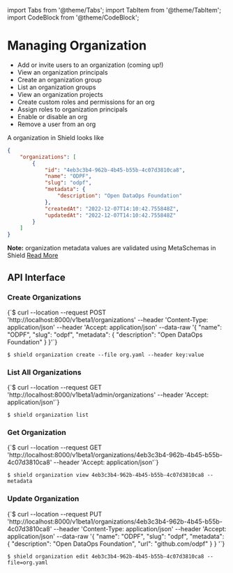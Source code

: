 import Tabs from '@theme/Tabs';
import TabItem from '@theme/TabItem';
import CodeBlock from '@theme/CodeBlock';

# Managing Organization

- Add or invite users to an organization (coming up!)
- View an organization principals
- Create an organization group
- List an organization groups
- View an organization projects
- Create custom roles and permissions for an org
- Assign roles to organization principals
- Enable or disable an org
- Remove a user from an org

A organization in Shield looks like

```json
{
    "organizations": [
        {
            "id": "4eb3c3b4-962b-4b45-b55b-4c07d3810ca8",
            "name": "ODPF",
            "slug": "odpf",
            "metadata": {
                "description": "Open DataOps Foundation"
            },
            "createdAt": "2022-12-07T14:10:42.755848Z",
            "updatedAt": "2022-12-07T14:10:42.755848Z"
        }
    ]
}
```

**Note:** organization metadata values are validated using MetaSchemas in Shield [Read More](./managing-metaschemas.md)

## API Interface

### Create Organizations

<Tabs groupId="api">
  <TabItem value="HTTP" label="HTTP" default>
        <CodeBlock className="language-bash">
    {`$ curl --location --request POST 'http://localhost:8000/v1beta1/organizations'
--header 'Content-Type: application/json'
--header 'Accept: application/json'
--data-raw '{
  "name": "ODPF",
  "slug": "odpf",
  "metadata": {
      "description": "Open DataOps Foundation"
  }
}'`}
    </CodeBlock>
  </TabItem>
  <TabItem value="CLI" label="CLI" default>
<CodeBlock>

`$ shield organization create --file org.yaml --header key:value`
</CodeBlock>

  </TabItem>
</Tabs>

### List All Organizations

<Tabs groupId="api">
  <TabItem value="HTTP" label="HTTP" default>
        <CodeBlock className="language-bash">
    {`$ curl --location --request GET 'http://localhost:8000/v1beta1/admin/organizations'
--header 'Accept: application/json'`}
    </CodeBlock>
  </TabItem>
  <TabItem value="CLI" label="CLI" default>
<CodeBlock>

`$ shield organization list`
</CodeBlock>

  </TabItem>
</Tabs>

### Get Organization

<Tabs groupId="api">
  <TabItem value="HTTP" label="HTTP" default>
        <CodeBlock className="language-bash">
    {`$ curl --location --request GET 'http://localhost:8000/v1beta1/organizations/4eb3c3b4-962b-4b45-b55b-4c07d3810ca8'
--header 'Accept: application/json'`}
    </CodeBlock>
  </TabItem>
  <TabItem value="CLI" label="CLI" default>
<CodeBlock>

`$ shield organization view 4eb3c3b4-962b-4b45-b55b-4c07d3810ca8 --metadata`
</CodeBlock>

  </TabItem>
</Tabs>

### Update Organization

<Tabs groupId="api">
  <TabItem value="HTTP" label="HTTP" default>
        <CodeBlock className="language-bash">
    {`$ curl --location --request PUT 'http://localhost:8000/v1beta1/organizations/4eb3c3b4-962b-4b45-b55b-4c07d3810ca8'
--header 'Content-Type: application/json'
--header 'Accept: application/json'
--data-raw '{
  "name": "ODPF",
  "slug": "odpf",
  "metadata": {
      "description": "Open DataOps Foundation",
      "url": "github.com/odpf"
  }
} '`}
    </CodeBlock>
  </TabItem>
  <TabItem value="CLI" label="CLI" default>
<CodeBlock>

`$ shield organization edit 4eb3c3b4-962b-4b45-b55b-4c07d3810ca8 --file=org.yaml`
</CodeBlock>

  </TabItem>
</Tabs>